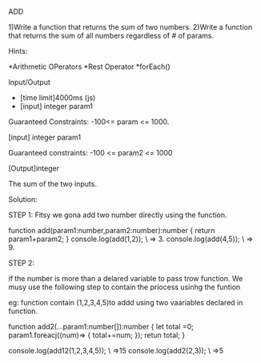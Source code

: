 ADD

1)Write a function that returns the sum of two numbers.
2)Write a function that returns the sum of all numbers regardless of # of params.

Hints:

*Arithmetic OPerators
*Rest Operator
*forEach()

Input/Output
 
 * [time limit]4000ms (js)
 * [input] integer param1

Guaranteed Constraints:
  -100<= param <= 1000.

[input] integer param1

Guaranteed constraints: -100 <= param2 <= 1000

[Output]integer

The sum of the two inputs.


Solution:

STEP 1:
 Fitsy we gona add two number directly using the function.

function add(param1:number,param2:number):number
{
return param1+param2;
}
console.log(add(1,2));  \\ => 3.
console.log(add(4,5)); \\  => 9.



STEP 2:

if the number is more than a delared variable to pass trow function.
We musy use the following step to contain the priocess usinhg the funtion 

eg: function contain (1,2,3,4,5)to addd using two vaariables declared in function.

function add2(...param1:number[]):number
{
let total =0;
param1.foreacj((num)=>
{
total+=num;
});
retun total;
}

console.log(add12(1,2,3,4,5));  \\ =>15
console.log(add2(2,3));  \\ =>5






















